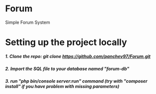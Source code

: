 # Forum
Simple Forum System
 
# Setting up the project locally
##### 1. Clone the repo: git clone https://github.com/panchev97/Forum.git
##### 2. Import the SQL file to your database named "forum-db"
##### 3. run "php bin/console server:run" command (try with "composer install" if you have problem with missing parameters)

